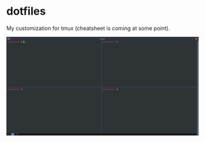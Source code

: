 # dotfiles
My customization for tmux (cheatsheet is coming at some point).

![alt text][logo]

[logo]: https://github.com/leo-epi/dotfiles/raw/master/images/tmux.png "tmux appearance"
